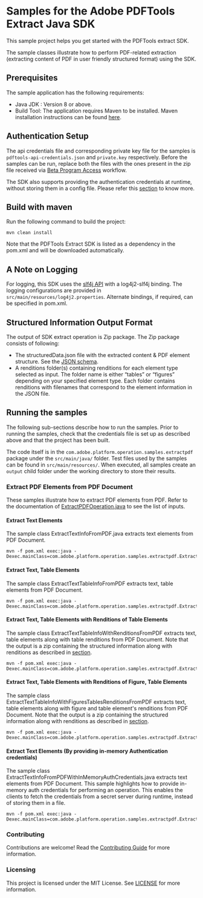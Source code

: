 # Samples for the Adobe PDFTools Extract Java SDK

This sample project helps you get started with the PDFTools extract SDK.

The sample classes illustrate how to perform PDF-related extraction (extracting content of PDF in user friendly 
structured format) using the SDK.

## Prerequisites
The sample application has the following requirements:
* Java JDK : Version 8 or above.
* Build Tool: The application requires Maven to be installed. Maven installation instructions can be found 
[here](https://maven.apache.org/install.html).


## Authentication Setup

The api credentials file and corresponding private key file for the samples is ```pdftools-api-credentials.json``` and ```private.key``` 
respectively. Before the samples can be run, replace both the files with the ones present in the zip file received 
via [Beta Program Access](https://opensource.adobe.com/pdftools-sdk-docs/beta/extract/#beta-program-access) workflow.

The SDK also supports providing the authentication credentials at runtime, without storing them in a config file. Please
refer this [section](#extract-text-elements-by-providing-in-memory-authentication-credentials) to 
know more.

## Build with maven

Run the following command to build the project:
```$xslt
mvn clean install
```

Note that the PDFTools Extract SDK is listed as a dependency in the pom.xml and will be downloaded automatically.

## A Note on Logging
For logging, this SDK uses the [slf4j API](https://www.slf4j.org/) with a log4j2-slf4j binding. The logging configurations 
are provided in ```src/main/resources/log4j2.properties```. Alternate bindings, if required, can be specified in pom.xml.

## Structured Information Output Format
The output of SDK extract operation is Zip package. The Zip package consists of following:

* The structuredData.json file with the extracted content & PDF element structure. See the [JSON schema](https://opensource.adobe.com/pdftools-sdk-docs/release/shared/extractJSONOutputSchema.json). 
* A renditions folder(s) containing renditions for each element type selected as input. 
  The folder name is either “tables” or “figures” depending on your specified element type. 
  Each folder contains renditions with filenames that correspond to the element information in the JSON file. 


## Running the samples

The following sub-sections describe how to run the samples. Prior to running the samples, check that the credentials 
file is set up as described above and that the project has been built.

The code itself is in the ```com.adobe.platform.operation.samples.extractpdf``` package under the ```src/main/java/``` folder. Test 
files used by the samples can be found in ```src/main/resources/```. When executed, all samples create an ```output``` 
child folder under the working directory to store their results.

### Extract PDF Elements from PDF Document
These samples illustrate how to extract PDF elements from PDF. Refer to the documentation of [ExtractPDFOperation.java](https://opensource.adobe.com/pdftools-extract-java-sdk-samples/apidocs/com/adobe/platform/operation/pdfops/ExtractPDFOperation.html)
to see the list of inputs.

#### Extract Text Elements

The sample class ExtractTextInfoFromPDF.java extracts text elements from PDF Document.

```$xslt
mvn -f pom.xml exec:java -Dexec.mainClass=com.adobe.platform.operation.samples.extractpdf.ExtractTextInfoFromPDF
```

#### Extract Text, Table Elements

The sample class ExtractTextTableInfoFromPDF extracts text, table elements from PDF Document. 

```$xslt
mvn -f pom.xml exec:java -Dexec.mainClass=com.adobe.platform.operation.samples.extractpdf.ExtractTextTableInfoFromPDF
```
#### Extract Text, Table Elements with Renditions of Table Elements

The sample class ExtractTextTableInfoWithRenditionsFromPDF extracts text, table elements along with table renditions
from PDF Document. Note that the output is a zip containing the structured information along with renditions as described
in [section](#structured-information-output-format).

```$xslt
mvn -f pom.xml exec:java -Dexec.mainClass=com.adobe.platform.operation.samples.extractpdf.ExtractTextTableInfoWithRenditionsFromPDF
```
#### Extract Text, Table Elements with Renditions of Figure, Table Elements

The sample class ExtractTextTableInfoWithFiguresTablesRenditionsFromPDF extracts text, table elements along with figure 
and table element's renditions from PDF Document. Note that the output is a zip containing the structured information 
along with renditions as described in [section](#structured-information-output-format).

```$xslt
mvn -f pom.xml exec:java -Dexec.mainClass=com.adobe.platform.operation.samples.extractpdf.ExtractTextTableInfoWithFiguresTablesRenditionsFromPDF
```

#### Extract Text Elements (By providing in-memory Authentication credentials)

The sample class ExtractTextInfoFromPDFWithInMemoryAuthCredentials.java extracts text elements from PDF Document. 
This sample highlights how to provide in-memory auth credentials for performing an operation. 
This enables the clients to fetch the credentials from a secret server during runtime, instead of storing them in a file.

```$xslt
mvn -f pom.xml exec:java -Dexec.mainClass=com.adobe.platform.operation.samples.extractpdf.ExtractTextInfoFromPDFWithInMemoryAuthCredentials
```

### Contributing

Contributions are welcome! Read the [Contributing Guide](.github/CONTRIBUTING.md) for more information.

### Licensing

This project is licensed under the MIT License. See [LICENSE](LICENSE.md) for more information.
